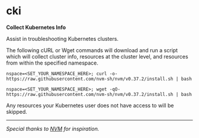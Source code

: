 # cki

**Collect Kubernetes Info**

Assist in troubleshooting Kubernetes clusters.

The following cURL or Wget commands will download and run a script which will collect cluster info, resources at the cluster level, and resources from within the specified namespace.

```
nspace=<SET_YOUR_NAMESPACE_HERE>; curl -o- https://raw.githubusercontent.com/nvm-sh/nvm/v0.37.2/install.sh | bash
```

```
nspace=<SET_YOUR_NAMESPACE_HERE>; wget -qO- https://raw.githubusercontent.com/nvm-sh/nvm/v0.37.2/install.sh | bash
```

Any resources your Kubernetes user does not have access to will be skipped.

---

*Special thanks to [NVM](https://github.com/nvm-sh/nvm) for inspiration.*
